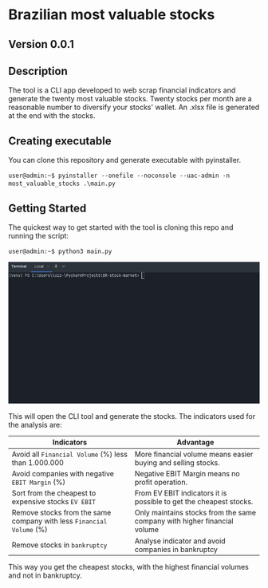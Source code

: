 # Brazilian most valuable stocks 

## Version 0.0.1

## Description

The tool is a CLI app developed to web scrap financial indicators and generate the twenty most valuable stocks.
Twenty stocks per month are a reasonable number to diversify your stocks' wallet.
An .xlsx file is generated at the end with the stocks.

## Creating executable

You can clone this repository and generate executable with pyinstaller.

```console
user@admin:~$ pyinstaller --onefile --noconsole --uac-admin -n most_valuable_stocks .\main.py
```

## Getting Started

The quickest way to get started with the tool is cloning this repo and running the script:

```console
user@admin:~$ python3 main.py
```

![br-stock-gif](docs/br_stock_usage.gif)


This will open the CLI tool and generate the stocks.
The indicators used for the analysis are:

| Indicators                                                           | Advantage                                                                |
|----------------------------------------------------------------------|--------------------------------------------------------------------------|
| Avoid all `Financial Volume` (%) less than 1.000.000                 | More financial volume means easier buying and selling stocks.            | 
| Avoid companies with negative `EBIT Margin` (%)                      | Negative EBIT Margin means no profit operation.                          |
| Sort from the cheapest to expensive stocks `EV EBIT`                 | From EV EBIT indicators it is possible to get the cheapest stocks.       |
| Remove stocks from the same company with less `Financial Volume` (%) | Only maintains stocks from the same company with higher financial volume |
| Remove stocks in `bankruptcy`                                        | Analyse indicator and avoid companies in bankruptcy                      |

This way you get the cheapest stocks, with the highest financial volumes and not in bankruptcy.
